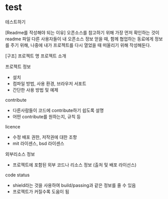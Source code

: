 # test
테스트하기

[Readme를 작성해야 되는 이유]
오픈소스를 참고하기 위해 가장 먼저 확인하는 것이 readme 파일
다른 사용자들이 내 오픈소스 정보 얻을 때, 함께 협업하는 동료에게 정보를 주기 위해, 나중에 내가 프로젝트를 다시 열었을 때 떠올리기 위해 작성해둔다.

[구조]
프로젝트 명
프로젝트 소개

프로젝트 정보
- 설치
- 컴파일 방법, 사용 환경, 브라우저 서포트
- 간단한 사용 방법 및 예제

contribute
- 다른사람들이 코드에 contribute하기 쉽도록 설명
- 어떤 contribute를 원하는지, 규칙 등

licence
- 수정 배포 권한, 저작권에 대한 조항
- mit 라이센스, bsd 라이센스

외부리소스 정보
- 프로젝트에 포함된 외부 코드나 리소스 정보
(출처 및 배포 라이선스)

code status
- shield라는 것을 사용하여 build/passing과 같은 정보를 줄 수 있음
- 프로젝트가 커질수록 도움이 됨